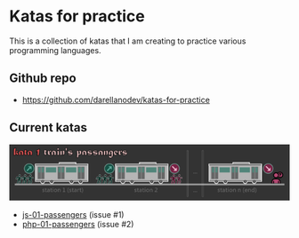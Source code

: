 # Katas for practice

This is a collection of katas that I am creating to practice various programming languages.

## Github repo

- <https://github.com/darellanodev/katas-for-practice>

## Current katas

![kata-1-title-trains-passengers](https://github.com/darellanodev/katas-for-practice/blob/main/img/title_kata1.png?raw=true)

- [js-01-passengers](https://github.com/darellanodev/katas-for-practice/tree/main/js/01-passengers) (issue #1)
- [php-01-passengers](https://github.com/darellanodev/katas-for-practice/tree/main/php/01-passengers) (issue #2)
